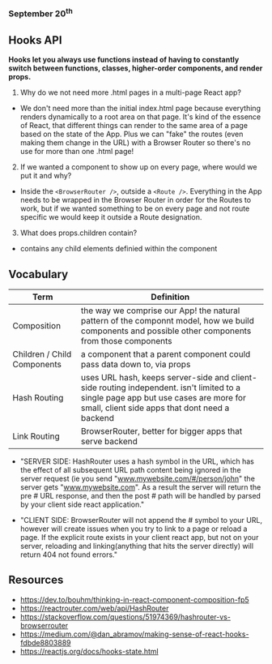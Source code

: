 ### September 20<sup>th</sup>
## Hooks API

**Hooks let you always use functions instead of having to constantly switch between functions, classes, higher-order components, and render props.**

1. Why do we not need more .html pages in a multi-page React app?
  - We don't need more than the initial index.html page because everything renders dynamically to a root area on that page. It's kind of the essence of React, that different things can render to the same area of a page based on the state of the App. Plus we can "fake" the routes (even making them change in the URL) with a Browser Router so there's no use for more than one .html page!
2. If we wanted a component to show up on every page, where would we put it and why?
  - Inside the `<BrowserRouter />`, outside a `<Route />`. Everything in the App needs to be wrapped in the Browser Router in order for the Routes to work, but if we wanted something to be on every page and not route specific we would keep it outside a Route designation.
3. What does props.children contain?
  - contains any child elements definied within the component

## Vocabulary

|    **Term**    | **Definition**  |
| -------------- | ----------- |
| Composition | the way we comprise our App! the natural pattern of the componnt model, how we build components and possible other components from those components |
| Children / Child Components | a component that a parent component could pass data down to, via props |
| Hash Routing | uses URL hash, keeps server-side and client-side routing independent. isn't limited to a single page app but use cases are more for small, client side apps that dont need a backend  |
| Link Routing | BrowserRouter, better for bigger apps that serve backend |

- "SERVER SIDE: HashRouter uses a hash symbol in the URL, which has the effect of all subsequent URL path content being ignored in the server request (ie you send "www.mywebsite.com/#/person/john" the server gets "www.mywebsite.com". As a result the server will return the pre # URL response, and then the post # path will be handled by parsed by your client side react application."

- "CLIENT SIDE: BrowserRouter will not append the # symbol to your URL, however will create issues when you try to link to a page or reload a page. If the explicit route exists in your client react app, but not on your server, reloading and linking(anything that hits the server directly) will return 404 not found errors."


## Resources
- https://dev.to/bouhm/thinking-in-react-component-composition-fp5
- https://reactrouter.com/web/api/HashRouter
- https://stackoverflow.com/questions/51974369/hashrouter-vs-browserrouter
- https://medium.com/@dan_abramov/making-sense-of-react-hooks-fdbde8803889
- https://reactjs.org/docs/hooks-state.html
